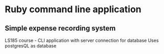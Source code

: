 # Ruby command line application
## Simple expense recording system
LS185 course - CLI application with server connection for database
Uses postgresQL as database
